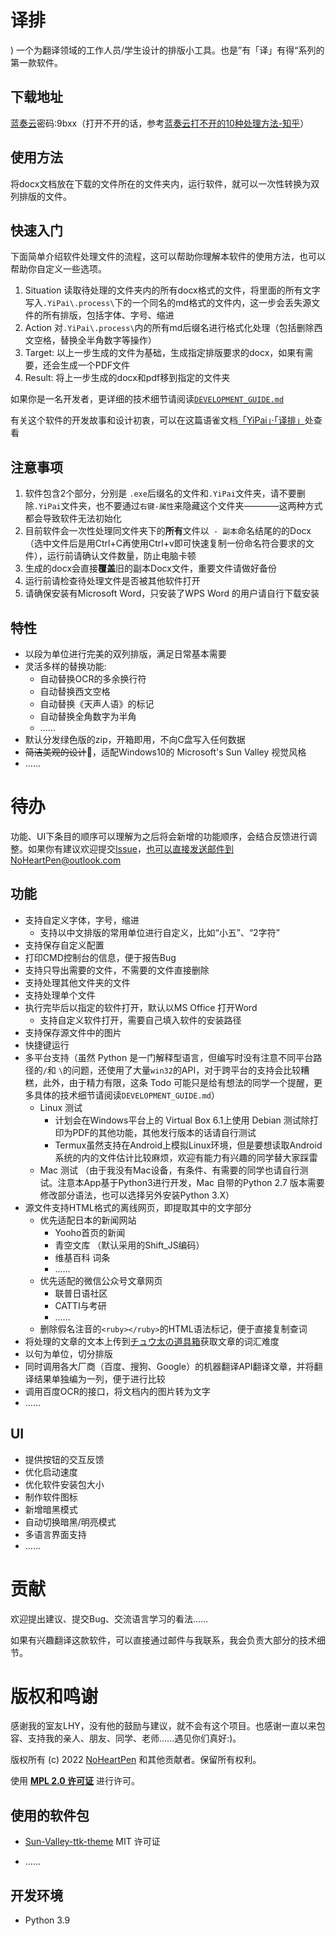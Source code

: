 # 译排
)
一个为翻译领域的工作人员/学生设计的排版小工具。也是”有「译」有得“系列的第一款软件。

## 下载地址

[蓝奏云](https://wwi.lanzoup.com/b011919xa)密码:9bxx（打开不开的话，参考[蓝奏云打不开的10种处理方法-知乎](https://zhuanlan.zhihu.com/p/407316457)）

## 使用方法

将docx文档放在下载的文件所在的文件夹内，运行软件，就可以一次性转换为双列排版的文件。

## 快速入门

下面简单介绍软件处理文件的流程，这可以帮助你理解本软件的使用方法，也可以帮助你自定义一些选项。

1. Situation 读取待处理的文件夹内的所有docx格式的文件，将里面的所有文字写入`.YiPai\.process\`下的一个同名的md格式的文件内，这一步会丢失源文件的所有排版，包括字体、字号、缩进
2. Action 对`.YiPai\.process\`内的所有md后缀名进行格式化处理（包括删除西文空格，替换全半角数字等操作）
3. Target: 以上一步生成的文件为基础，生成指定排版要求的docx，如果有需要，还会生成一个PDF文件
4. Result: 将上一步生成的docx和pdf移到指定的文件夹

如果你是一名开发者，更详细的技术细节请阅读[`DEVELOPMENT_GUIDE.md`](DEVELOPMENT_GUIDE.md)

有关这个软件的开发故事和设计初衷，可以在这篇语雀文档[「YiPai」·「译排」](https://www.yuque.com/noheartpen/tnxvz0/rdi750)处查看

##  注意事项

1. 软件包含2个部分，分别是 `.exe`后缀名的文件和`.YiPai`文件夹，请不要删除`.YiPai`文件夹，也不要通过`右键-属性`来隐藏这个文件夹————这两种方式都会导致软件无法初始化
2. 目前软件会一次性处理同文件夹下的**所有**文件以` - 副本`命名结尾的的Docx（选中文件后是用Ctrl+C再使用Ctrl+v即可快速复制一份命名符合要求的文件），运行前请确认文件数量，防止电脑卡顿
3. 生成的docx会直接**覆盖**旧的副本Docx文件，重要文件请做好备份
4. 运行前请检查待处理文件是否被其他软件打开
5. 请确保安装有Microsoft Word，只安装了WPS Word 的用户请自行下载安装

## 特性 

- 以段为单位进行完美的双列排版，满足日常基本需要
- 灵活多样的替换功能: 
    - 自动替换OCR的多余换行符
    - 自动替换西文空格
    - 自动替换《天声人语》的标记
    - 自动替换全角数字为半角
    - ……
- 默认分发绿色版的zip，开箱即用，不向C盘写入任何数据
- ~~简洁美观的设计~~🤣，适配Windows10的 Microsoft's Sun Valley 视觉风格
- ……

# 待办

功能、UI下条目的顺序可以理解为之后将会新增的功能顺序，会结合反馈进行调整。如果你有建议欢迎提交[Issue](https://github.com/NoHeartPen/YiPai/issues)，也可以直接发送邮件到NoHeartPen@outlook.com

## 功能

- 支持自定义字体，字号，缩进
    - 支持以中文排版的常用单位进行自定义，比如“小五”、“2字符”
- 支持保存自定义配置
- 打印CMD控制台的信息，便于报告Bug
- 支持只导出需要的文件，不需要的文件直接删除
- 支持处理其他文件夹的文件
- 支持处理单个文件
- 执行完毕后以指定的软件打开，默认以MS Office 打开Word
    - 支持自定义软件打开，需要自己填入软件的安装路径
- 支持保存源文件中的图片
- 快捷键运行
- 多平台支持（虽然 Python 是一门解释型语言，但编写时没有注意不同平台路径的`/`和 `\`的问题，还使用了大量`win32`的API，对于跨平台的支持会比较糟糕，此外，由于精力有限，这条 Todo 可能只是给有想法的同学一个提醒，更多具体的技术细节请阅读`DEVELOPMENT_GUIDE.md`）
    - Linux 测试 
        - 计划会在Windows平台上的 Virtual Box 6.1上使用 Debian 测试除打印为PDF的其他功能，其他发行版本的话请自行测试
        - Termux虽然支持在Android上模拟Linux环境，但是要想读取Android系统的内的文件估计比较麻烦，欢迎有能力有兴趣的同学替大家踩雷
    - Mac 测试 （由于我没有Mac设备，有条件、有需要的同学也请自行测试。注意本App基于Python3进行开发，Mac 自带的Python 2.7 版本需要修改部分语法，也可以选择另外安装Python 3.X）
- 源文件支持HTML格式的离线网页，即提取其中的文字部分
    - 优先适配日本的新闻网站
        - Yooho首页的新闻
        - 青空文库 （默认采用的Shift_JS编码）
        - 维基百科 词条
        - ……
    - 优先适配的微信公众号文章网页 
        - 联普日语社区
        - CATTI与考研
        - ……
    - 删除假名注音的`<ruby></ruby>`的HTML语法标记，便于直接复制查词
- 将处理的文章的文本上传到[チュウ太の道具箱](https://chuta.cegloc.tsukuba.ac.jp/tools.html)获取文章的词汇难度
- 以句为单位，切分排版
- 同时调用各大厂商（百度、搜狗、Google）的机器翻译API翻译文章，并将翻译结果单独编为一列，便于进行比较
- 调用百度OCR的接口，将文档内的图片转为文字
- ……

## UI

- 提供按钮的交互反馈
- 优化启动速度
- 优化软件安装包大小
- 制作软件图标
- 新增暗黑模式
- 自动切换暗黑/明亮模式
- 多语言界面支持
- ……

# 贡献

欢迎提出建议、提交Bug、交流语言学习的看法……

如果有兴趣翻译这款软件，可以直接通过邮件与我联系，我会负责大部分的技术细节。

# 版权和鸣谢

感谢我的室友LHY，没有他的鼓励与建议，就不会有这个项目。也感谢一直以来包容、支持我的亲人、朋友、同学、老师……遇见你们真好:)。

版权所有 (c) 2022 [NoHeartPen](https://github.com/NoHeartPen) 和其他贡献者。保留所有权利。

使用 **[MPL 2.0 许可证](https://github.com/NoHeartPen/YiPai/blob/main/LICENSE)** 进行许可。

## 使用的软件包

- [Sun-Valley-ttk-theme](https://github.com/rdbende/Sun-Valley-ttk-theme) MIT 许可证

- ……

## 开发环境

- Python 3.9 

